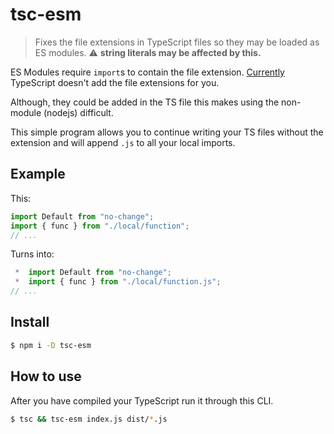 # tsc-esm
> Fixes the file extensions in TypeScript files so they may be loaded as ES modules.
> ⚠️ **string literals may be affected by this.**

ES Modules require `import`s to contain the file extension.
[Currently](https://github.com/microsoft/TypeScript/issues/16577) TypeScript doesn't add the file extensions for you.

Although, they could be added in the TS file this makes using the non-module (nodejs) difficult.

This simple program allows you to continue writing your TS files without the extension and will append `.js` to all your local imports.

## Example

This:

```typescript
import Default from "no-change";
import { func } from "./local/function";
// ...
```

Turns into:

```typescript
 *  import Default from "no-change";
 *  import { func } from "./local/function.js";
// ...
```

## Install

```bash
$ npm i -D tsc-esm
```

## How to use

After you have compiled your TypeScript run it through this CLI.

```bash
$ tsc && tsc-esm index.js dist/*.js
```
